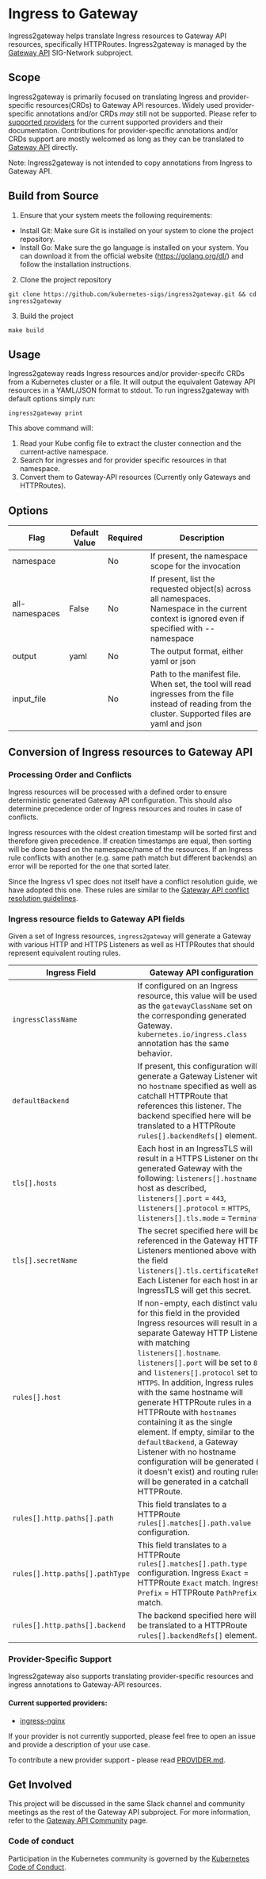 # Ingress to Gateway

Ingress2gateway helps translate Ingress resources to Gateway API resources,
specifically HTTPRoutes. Ingress2gateway is managed by the [Gateway
API](https://gateway-api.sigs.k8s.io/) SIG-Network subproject.

## Scope

Ingress2gateway is primarily focused on translating Ingress and provider-specific
resources(CRDs) to Gateway API resources. Widely used provider-specific annotations
and/or CRDs _may_ still not be supported. Please refer to
[supported providers](#current-supported-providers) for the current supported
providers and their documentation. Contributions for provider-specific
annotations and/or CRDs support are mostly welcomed as long as they can be
translated to [Gateway API](https://gateway-api.sigs.k8s.io/) directly.

Note: Ingress2gateway is not intended to copy annotations from Ingress to Gateway API.

## Build from Source

1. Ensure that your system meets the following requirements:
- Install Git: Make sure Git is installed on your system to clone the project repository.
- Install Go: Make sure the go language is installed on your system. You can download it from the official website (https://golang.org/dl/) and follow the installation instructions.

2. Clone the project repository
```shell
git clone https://github.com/kubernetes-sigs/ingress2gateway.git && cd ingress2gateway
```

3. Build the project
```shell
make build
```

## Usage

Ingress2gateway reads Ingress resources and/or provider-specifc CRDs from a Kubernetes cluster or a file. It will output the equivalent Gateway API resources in a YAML/JSON format
to stdout. To run ingress2gateway with default options simply run:

```
ingress2gateway print
```

This above command will:
1. Read your Kube config file to extract the cluster connection and the current-active namespace.
2. Search for ingresses and for provider specific resources in that namespace.
3. Convert them to Gateway-API resources (Currently only Gateways and HTTPRoutes).

## Options

| Flag                    | Default Value | Required | Description                                                                                                                                            |
| ----------------------- | ------------- | -------- | ------------------------------------------------------------------------------------------------------------------------------------------------------ |
| namespace               |               | No       | If present, the namespace scope for the invocation                                                                                                     |
| all-namespaces          | False         | No       | If present, list the requested object(s) across all namespaces. Namespace in the current context is ignored even if specified with --namespace         |
| output                  | yaml          | No       | The output format, either yaml or json                                                                                                                 |
| input_file              |               | No       | Path to the manifest file. When set, the tool will read ingresses from the file instead of reading from the cluster. Supported files are yaml and json |

## Conversion of Ingress resources to Gateway API

### Processing Order and Conflicts

Ingress resources will be processed with a defined order to ensure deterministic generated Gateway API configuration.
This should also determine precedence order of Ingress resources and routes in case of conflicts.

Ingress resources with the oldest creation timestamp will be sorted first and therefore given precedence.
If creation timestamps are equal, then sorting will be done based on the namespace/name of the resources.
If an Ingress rule conflicts with another (e.g. same path match but different backends) an error will be reported for the one that sorted later.

Since the Ingress v1 spec does not itself have a conflict resolution guide, we have adopted this one.
These rules are similar to the [Gateway API conflict resolution guidelines](https://gateway-api.sigs.k8s.io/concepts/guidelines/#conflicts).

### Ingress resource fields to Gateway API fields

Given a set of Ingress resources, `ingress2gateway` will generate a Gateway with various HTTP and HTTPS Listeners as well as HTTPRoutes that should represent equivalent routing rules.

| Ingress Field                   | Gateway API configuration                                                                                                                                                                                                                                                                                                                                                                                                                                                                                                                                                                                         |
| ------------------------------- | ----------------------------------------------------------------------------------------------------------------------------------------------------------------------------------------------------------------------------------------------------------------------------------------------------------------------------------------------------------------------------------------------------------------------------------------------------------------------------------------------------------------------------------------------------------------------------------------------------------------- |
| `ingressClassName`              | If configured on an Ingress resource, this value will be used as the `gatewayClassName` set on the corresponding generated Gateway. `kubernetes.io/ingress.class` annotation has the same behavior.                                                                                                                                                                                                                                                                                                                                                                                                               |
| `defaultBackend`                | If present, this configuration will generate a Gateway Listener with no `hostname` specified as well as a catchall HTTPRoute that references this listener. The backend specified here will be translated to a HTTPRoute `rules[].backendRefs[]` element.                                                                                                                                                                                                                                                                                                                                                         |
| `tls[].hosts`                   | Each host in an IngressTLS will result in a HTTPS Listener on the generated Gateway with the following: `listeners[].hostname` = host as described, `listeners[].port` = `443`, `listeners[].protocol` = `HTTPS`, `listeners[].tls.mode` = `Terminate`                                                                                                                                                                                                                                                                                                                                                            |
| `tls[].secretName`              | The secret specified here will be referenced in the Gateway HTTPS Listeners mentioned above with the field `listeners[].tls.certificateRefs`. Each Listener for each host in an IngressTLS will get this secret.                                                                                                                                                                                                                                                                                                                                                                                                  |
| `rules[].host`                  | If non-empty, each distinct value for this field in the provided Ingress resources will result in a separate Gateway HTTP Listener with matching `listeners[].hostname`. `listeners[].port` will be set to `80` and `listeners[].protocol` set to `HTTPS`. In addition, Ingress rules with the same hostname will generate HTTPRoute rules in a HTTPRoute with `hostnames` containing it as the single element. If empty, similar to the `defaultBackend`, a Gateway Listener with no hostname configuration will be generated (if it doesn't exist) and routing rules will be generated in a catchall HTTPRoute. |
| `rules[].http.paths[].path`     | This field translates to a HTTPRoute `rules[].matches[].path.value` configuration.                                                                                                                                                                                                                                                                                                                                                                                                                                                                                                                                |
| `rules[].http.paths[].pathType` | This field translates to a HTTPRoute `rules[].matches[].path.type` configuration. Ingress `Exact` = HTTPRoute `Exact` match. Ingress `Prefix` = HTTPRoute `PathPrefix` match.                                                                                                                                                                                                                                                                                                                                                                                                                                     |
| `rules[].http.paths[].backend`  | The backend specified here will be translated to a HTTPRoute `rules[].backendRefs[]` element.                                                                                                                                                                                                                                                                                                                                                                                                                                                                                                                     |

### Provider-Specific Support

Ingress2gateway also supports translating provider-specific resources and ingress annotations to Gateway-API resources.

#### Current supported providers:

- [ingress-nginx](pkg/i2gw/providers/ingressnginx/README.md)

If your provider is not currently supported, please feel free to open an issue and provide a description of your use case.

To contribute a new provider support - please read [PROVIDER.md](PROVIDER.md).


## Get Involved

This project will be discussed in the same Slack channel and community meetings
as the rest of the Gateway API subproject. For more information, refer to the
[Gateway API Community](https://gateway-api.sigs.k8s.io/contributing/) page.

### Code of conduct

Participation in the Kubernetes community is governed by the [Kubernetes Code of
Conduct](code-of-conduct.md).

[owners]: https://git.k8s.io/community/contributors/guide/owners.md
[Creative Commons 4.0]: https://git.k8s.io/website/LICENSE
